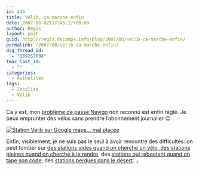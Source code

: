```yaml
---
id: 446
title: Vélib, ça marche enfin
date: 2007-08-02T17:45:17+00:00
author: Régis
layout: post
guid: http://regis.decamps.info/blog/2007/08/velib-ca-marche-enfin/
permalink: /2007/08/velib-ca-marche-enfin/
dsq_thread_id:
  - "189257008"
tmac_last_id:
  - ""
categories:
  - Actualités
tags:
  - Insolite
  - Vélib
---
```

Ca y est, mon [problème de passe Navigo](http://regis.decamps.info/blog/2007/07/velib-un-lancement-a-la-francaise/) non reconnu est enfin réglé. Je peux emprunter des vélos sans prendre l’abonnement journalier 😉

[<img src='http://regis.decamps.info/blog/wp-content/uploads/2007/08/capture_velib_desert.thumbnail.png' alt='Station Velib sur Google maps… mal placée' class="alignleft" />](http://regis.decamps.info/blog/wp-content/uploads/2007/08/capture_velib_desert.png "Station Velib sur Google maps… mal placée")

Enfin, visiblement, je ne suis pas le seul à avoir rencontré des difficultés: on peut tomber sur [des stations vides quand on cherche un vélo, des stations pleines quand on cherche à le rendre](http://www.ghusse.com/actu/velib-probleme_300/), des [stations qui rebootent quand on tape son code](http://morgat.blogspot.com/2007/07/velib-deja-frappe-par-le-bug-1.html), des <a alt="Station Vélib perdue dans le désert africain" href="http://www.velib.paris.fr/les_stations/trouver_une_station/(id)/19038">stations perdues dans le désert</a>…;
